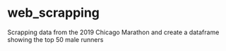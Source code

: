 # web_scrapping
Scrapping data from the 2019 Chicago Marathon and create a dataframe showing the top 50 male runners
